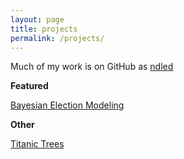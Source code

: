 ```yaml
---
layout: page
title: projects
permalink: /projects/
---
```


Much of my work is on GitHub as [ndled](https://github.com/ndled)

**Featured**

[Bayesian Election Modeling](/hire/bi.html)

**Other**

[Titanic Trees](/stats/2021/07/01/Titanic-Trees.html)
